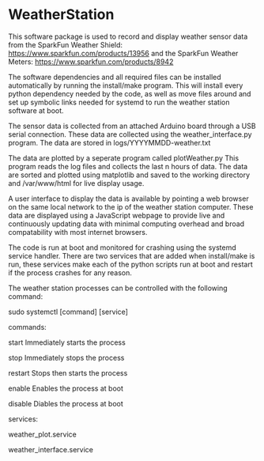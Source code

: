 # WeatherStation
This software package is used to record and display weather sensor data
from the SparkFun Weather Shield:
https://www.sparkfun.com/products/13956
and the SparkFun Weather Meters:
https://www.sparkfun.com/products/8942

The software dependencies and all required files can be installed automatically
by running the install/make program. This will install every python dependency 
needed by the code, as well as move files around and set up symbolic links
needed for systemd to run the weather station software at boot.

The sensor data is collected from an attached Arduino board through a USB
serial connection. These data are collected using the weather_interface.py
program. The data are stored in logs/YYYYMMDD-weather.txt

The data are plotted by a seperate program called plotWeather.py
This program reads the log files and collects the last n hours of data.
The data are sorted and plotted using matplotlib and saved to the working
directory and /var/www/html for live display usage.

A user interface to display the data is available by pointing a web browser
on the same local network to the ip of the weather station computer.
These data are displayed using a JavaScript webpage to provide live
and continuously updating data with minimal computing overhead and broad
compatability with most internet browsers.

The code is run at boot and monitored for crashing using the systemd service
handler. There are two services that are added when install/make is run,
these services make each of the python scripts run at boot and restart if
the process crashes for any reason.

The weather station processes can be controlled with the following command:

sudo systemctl [command] [service]

commands:

start         Immediately starts the process

stop          Immediately stops the process

restart       Stops then starts the process

enable        Enables the process at boot

disable       Diables the process at boot


services:

weather_plot.service

weather_interface.service
